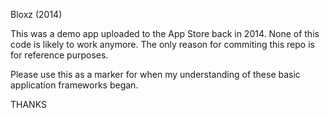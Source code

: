 Bloxz (2014)

This was a demo app uploaded to the App Store back in 2014. None of this code is likely to work anymore.
The only reason for commiting this repo is for reference purposes.

Please use this as a marker for when my understanding of these basic application frameworks began.

THANKS
